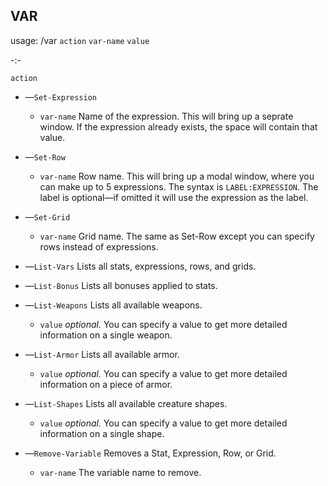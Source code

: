 ## **VAR**

usage: /var `action` `var-name` `value`

-:-

`action`

 - —`Set-Expression` 
   - `var-name` Name of the expression. This will bring up a seprate window. If the expression already exists, the space will contain that value.

 - —`Set-Row` 
   - `var-name` Row name. This will bring up a modal window, where you can make up to 5 expressions. The syntax is `LABEL:EXPRESSION`. The label is optional—if omitted it will use the expression as the label.

 - —`Set-Grid`
   - `var-name` Grid name. The same as Set-Row except you can specify rows instead of expressions.

 - —`List-Vars` Lists all stats, expressions, rows, and grids.

 - —`List-Bonus` Lists all bonuses applied to stats.

 - —`List-Weapons` Lists all available weapons.
   - `value` *optional.* You can specify a value to get more detailed information on a single weapon.

 - —`List-Armor` Lists all available armor.
   - `value` *optional.* You can specify a value to get more detailed information on a piece of armor.
 
 - —`List-Shapes` Lists all available creature shapes.
   - `value` *optional.* You can specify a value to get more detailed information on a single shape.

 - —`Remove-Variable` Removes a Stat, Expression, Row, or Grid. 
   - `var-name` The variable name to remove.

